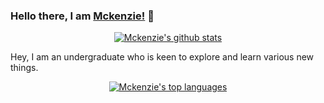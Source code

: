 ### Hello there, I am [Mckenzie!](https://mckenz31.github.io) 👋
<p align="center">
  <a href="https://github.com/anuraghazra/github-readme-stats">  
    <img alt="Mckenzie's github stats" src="https://github-readme-stats.vercel.app/api?username=mckenz31&count_private=true&hide=issues,stars&theme=radical&show_icons=true"/>
  </a>
</p>

Hey, I am an undergraduate who is keen to explore and learn various new things.

<p align="center">
  <a href="https://github.com/anuraghazra/github-readme-stats">
    <img alt="Mckenzie's top languages" src="https://github-readme-stats.vercel.app/api/top-langs/?username=mckenz31&layout=compact&theme=highcontrast"/>
  </a>
</p>
<!--
**Mckenz31/Mckenz31** is a ✨ _special_ ✨ repository because its `README.md` (this file) appears on your GitHub profile.

Here are some ideas to get you started:

- 🔭 I’m currently working on ...
- 🌱 I’m currently learning ...
- 👯 I’m looking to collaborate on ...
- 🤔 I’m looking for help with ...
- 💬 Ask me about ...
- 📫 How to reach me: ...
- 😄 Pronouns: ...
- ⚡ Fun fact: ...
-->

